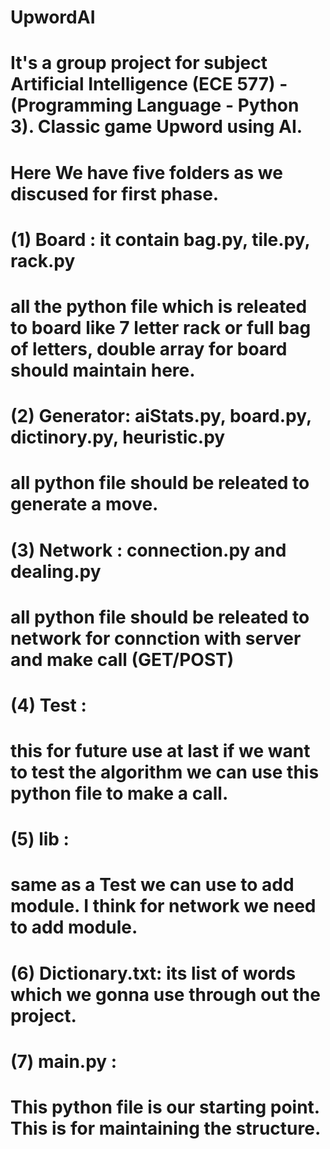 # UpwordAI
# It's a group project for subject Artificial Intelligence (ECE 577) - (Programming Language - Python 3). Classic game Upword using AI.
# Here We have five folders as we discused for first phase.
# (1) Board : it contain bag.py, tile.py, rack.py
# all the python file which is releated to board like 7 letter rack or full bag of letters, double array for board should maintain here.
# (2) Generator: aiStats.py, board.py, dictinory.py, heuristic.py
# all python file should be releated to generate a move.
# (3) Network : connection.py and dealing.py
# all python file should be releated to network for connction with server and make call (GET/POST)
# (4) Test :
# this for future use at last if we want to test the algorithm we can use this python file to make a call.
# (5) lib :
# same as a Test we can use to add module. I think for network we need to add module.
# (6) Dictionary.txt: its list of words which we gonna use through out the project.
# (7) main.py :
# This python file is our starting point. This is for maintaining the structure.
